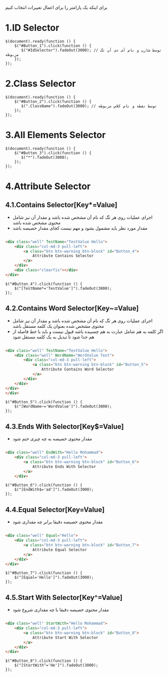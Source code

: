 برای اینکه یک پارامتر را برای اعمال تغییرات انتخاب کنیم

# 1.ID Selector

  ```jquery
  $(document).ready(function () {
      $("#Button_1").click(function () { 
         $("#IdSelector").fadeOut(3000); // توسط شارپ و نام آی دی آن تگ مربوطه
      });
  });
  ``` 

# 2.Class Selector

  ```jquery
  $(document).ready(function () {
      $("#Button_2").click(function () { 
         $(".ClassName").fadeOut(3000); // توسط نقطه و نام کلاس مربوطه
      });
  });
  ```

# 3.All Elements Selector

  ```jquery
  $(document).ready(function () {
      $("#Button_3").click(function () {
         $("*").fadeOut(3000);
      });
  });
  ```

# 4.Attribute Selector

## 4.1.Contains Selector[Key*=Value]

* اجرای عملیات روی هر تگ که نام آن مشخص شده باشد و مقدار آن نیز شامل محتوی مشخص شده باشد
* مقدار مورد نظر باید مشمول بشود و مهم نیست کجای مقدار خصیصه باشد

```html

<div class="well" TestName="TestValue Hello">
    <div class="col-md-3 pull-left">
        <a class="btn btn-warning btn-block" id="Button_4">
            Attribute Contains Selector
        </a>
    </div>
    <div class="clearfix"></div>
</div>
```

```jquery
$("#Button_4").click(function () { 
    $("[TestName*='TestValue']").fadeOut(3000);
});
```

## 4.2.Contains Word Selector[Key~=Value]

* اجرای عملیات روی هر تگ که نام آن مشخص شده باشد و مقدار آن نیز شامل محتوی مشخص شده بعنوان یک کلمه مستقل باشد
* اگر کلمه به هم شامل عبارت به هم چسبیده باشد قبول نیست و باید با خط فاصله از هم جدا شود تا تبدیل به یک کلمه مستقل شود

```html

<div class="well" TestName="TestValue Hello">
    <div class="well" WordName="WordValue Test">
        <div class="col-md-3 pull-left">
            <a class="btn btn-warning btn-block" id="Button_5">
                Attribute Contains Word Selector
            </a>
        </div>
    </div>
</div>
</div>
```

```jquery
$("#Button_5").click(function () { 
    $("[WordName~='WordValue']").fadeOut(3000);
});
```

## 4.3.Ends With Selector[Key$=Value]

* مقدار محتوی خصیصه به چه چیزی ختم شود

```html

<div class="well" EndWith="Hello Mohammad">
    <div class="col-md-3 pull-left">
        <a class="btn btn-warning btn-block" id="Button_6">
            Attribute Ends With Selector
        </a>
    </div>
```

```jquery
$("#Button_6").click(function () { 
    $("[EndWith$='ad']").fadeOut(3000);
});
```

## 4.4.Equal Selector[Key=Value]

* مقدار محتوی خصیصه دقیقا برابر چه مقداری شود

```html

<div class="well" Equal="Hello">
    <div class="col-md-3 pull-left">
        <a class="btn btn-warning btn-block" id="Button_7">
            Attribute Equal Selector
        </a>
    </div>
</div>
```

```jquery
$("#Button_7").click(function () { 
    $("[Equal='Hello']").fadeOut(3000);
});
```

## 4.5.Start With Selector[Key^=Value]

* مقدار محتوی خصیصه دقیقا با چه مقداری شروع شود

```html

<div class="well" StartWith="Hello Mohammad">
    <div class="col-md-3 pull-left">
        <a class="btn btn-warning btn-block" id="Button_8">
            Attribute Start With Selector
        </a>
    </div>
</div>
```

```jquery
$("#Button_8").click(function () { 
    $("[StartWith^='He']").fadeOut(3000);
});
```

